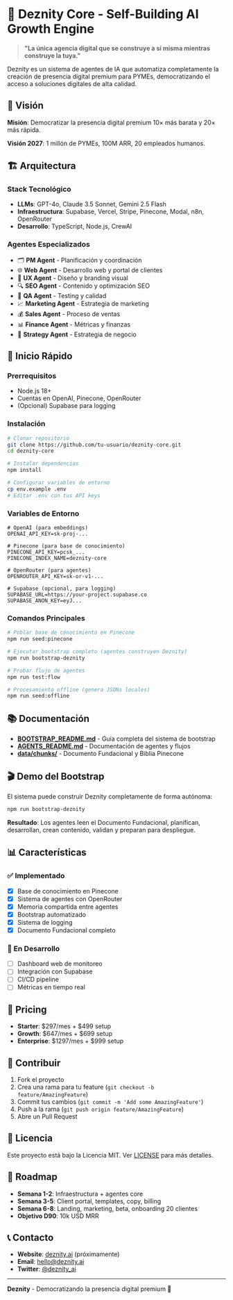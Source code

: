 # 🚀 Deznity Core - Self-Building AI Growth Engine

> **"La única agencia digital que se construye a sí misma mientras construye la tuya."**

Deznity es un sistema de agentes de IA que automatiza completamente la creación de presencia digital premium para PYMEs, democratizando el acceso a soluciones digitales de alta calidad.

## 🎯 Visión

**Misión**: Democratizar la presencia digital premium 10× más barata y 20× más rápida.

**Visión 2027**: 1 millón de PYMEs, 100M ARR, 20 empleados humanos.

## 🏗️ Arquitectura

### Stack Tecnológico
- **LLMs**: GPT-4o, Claude 3.5 Sonnet, Gemini 2.5 Flash
- **Infraestructura**: Supabase, Vercel, Stripe, Pinecone, Modal, n8n, OpenRouter
- **Desarrollo**: TypeScript, Node.js, CrewAI

### Agentes Especializados
- 🗂️ **PM Agent** - Planificación y coordinación
- 🌐 **Web Agent** - Desarrollo web y portal de clientes
- 🎨 **UX Agent** - Diseño y branding visual
- 🔍 **SEO Agent** - Contenido y optimización SEO
- 🧪 **QA Agent** - Testing y calidad
- 📈 **Marketing Agent** - Estrategia de marketing
- 💰 **Sales Agent** - Proceso de ventas
- 📊 **Finance Agent** - Métricas y finanzas
- 🎯 **Strategy Agent** - Estrategia de negocio

## 🚀 Inicio Rápido

### Prerrequisitos
- Node.js 18+
- Cuentas en OpenAI, Pinecone, OpenRouter
- (Opcional) Supabase para logging

### Instalación

```bash
# Clonar repositorio
git clone https://github.com/tu-usuario/deznity-core.git
cd deznity-core

# Instalar dependencias
npm install

# Configurar variables de entorno
cp env.example .env
# Editar .env con tus API keys
```

### Variables de Entorno

```env
# OpenAI (para embeddings)
OPENAI_API_KEY=sk-proj-...

# Pinecone (para base de conocimiento)
PINECONE_API_KEY=pcsk_...
PINECONE_INDEX_NAME=deznity-core

# OpenRouter (para agentes)
OPENROUTER_API_KEY=sk-or-v1-...

# Supabase (opcional, para logging)
SUPABASE_URL=https://your-project.supabase.co
SUPABASE_ANON_KEY=eyJ...
```

### Comandos Principales

```bash
# Poblar base de conocimiento en Pinecone
npm run seed:pinecone

# Ejecutar bootstrap completo (agentes construyen Deznity)
npm run bootstrap-deznity

# Probar flujo de agentes
npm run test:flow

# Procesamiento offline (genera JSONs locales)
npm run seed:offline
```

## 📚 Documentación

- **[BOOTSTRAP_README.md](./BOOTSTRAP_README.md)** - Guía completa del sistema de bootstrap
- **[AGENTS_README.md](./AGENTS_README.md)** - Documentación de agentes y flujos
- **[data/chunks/](./data/chunks/)** - Documento Fundacional y Biblia Pinecone

## 🎬 Demo del Bootstrap

El sistema puede construir Deznity completamente de forma autónoma:

```bash
npm run bootstrap-deznity
```

**Resultado**: Los agentes leen el Documento Fundacional, planifican, desarrollan, crean contenido, validan y preparan para despliegue.

## 📊 Características

### ✅ Implementado
- [x] Base de conocimiento en Pinecone
- [x] Sistema de agentes con OpenRouter
- [x] Memoria compartida entre agentes
- [x] Bootstrap automatizado
- [x] Sistema de logging
- [x] Documento Fundacional completo

### 🚧 En Desarrollo
- [ ] Dashboard web de monitoreo
- [ ] Integración con Supabase
- [ ] CI/CD pipeline
- [ ] Métricas en tiempo real

## 🏢 Pricing

- **Starter**: $297/mes + $499 setup
- **Growth**: $647/mes + $699 setup  
- **Enterprise**: $1297/mes + $999 setup

## 🤝 Contribuir

1. Fork el proyecto
2. Crea una rama para tu feature (`git checkout -b feature/AmazingFeature`)
3. Commit tus cambios (`git commit -m 'Add some AmazingFeature'`)
4. Push a la rama (`git push origin feature/AmazingFeature`)
5. Abre un Pull Request

## 📄 Licencia

Este proyecto está bajo la Licencia MIT. Ver [LICENSE](LICENSE) para más detalles.

## 🎯 Roadmap

- **Semana 1-2**: Infraestructura + agentes core
- **Semana 3-5**: Client portal, templates, copy, billing
- **Semana 6-8**: Landing, marketing, beta, onboarding 20 clientes
- **Objetivo D90**: 10k USD MRR

## 📞 Contacto

- **Website**: [deznity.ai](https://deznity.ai) (próximamente)
- **Email**: hello@deznity.ai
- **Twitter**: [@deznity_ai](https://twitter.com/deznity_ai)

---

**Deznity** - Democratizando la presencia digital premium 🚀
